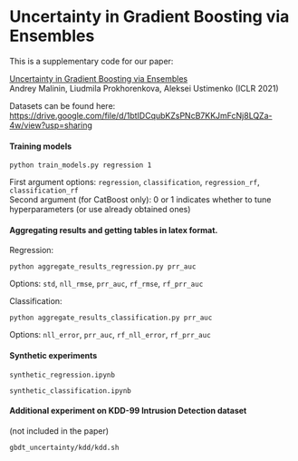# Uncertainty in Gradient Boosting via Ensembles

This is a supplementary code for our paper:

[Uncertainty in Gradient Boosting via Ensembles](https://openreview.net/pdf?id=1Jv6b0Zq3qi)
<br>
Andrey Malinin, Liudmila Prokhorenkova, Aleksei Ustimenko (ICLR 2021)

Datasets can be found here: https://drive.google.com/file/d/1btIDCqubKZsPNcB7KKJmFcNj8LQZa-4w/view?usp=sharing

#### Training models

```python train_models.py regression 1```

First argument options: ```regression```, ```classification```, ```regression_rf```, ```classification_rf```
<br>
Second argument (for CatBoost only): 0 or 1 indicates whether to tune hyperparameters (or use already obtained ones)

#### Aggregating results and getting tables in latex format.

Regression:

```python aggregate_results_regression.py prr_auc``` 

Options: ```std```, ```nll_rmse```, ```prr_auc```, ```rf_rmse```, ```rf_prr_auc```

Classification:

```python aggregate_results_classification.py prr_auc```

Options: ```nll_error```, ```prr_auc```, ```rf_nll_error```, ```rf_prr_auc```

#### Synthetic experiments

```synthetic_regression.ipynb```

```synthetic_classification.ipynb```

#### Additional experiment on KDD-99 Intrusion Detection dataset
(not included in the paper)

```gbdt_uncertainty/kdd/kdd.sh```
